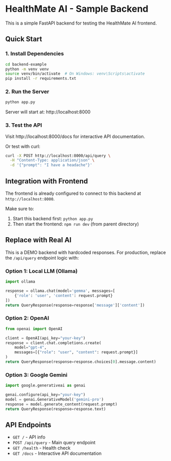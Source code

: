 # HealthMate AI - Sample Backend

This is a simple FastAPI backend for testing the HealthMate AI frontend.

## Quick Start

### 1. Install Dependencies

```bash
cd backend-example
python -m venv venv
source venv/bin/activate  # On Windows: venv\Scripts\activate
pip install -r requirements.txt
```

### 2. Run the Server

```bash
python app.py
```

Server will start at: http://localhost:8000

### 3. Test the API

Visit http://localhost:8000/docs for interactive API documentation.

Or test with curl:
```bash
curl -X POST http://localhost:8000/api/query \
  -H "Content-Type: application/json" \
  -d '{"prompt": "I have a headache"}'
```

## Integration with Frontend

The frontend is already configured to connect to this backend at `http://localhost:8000`.

Make sure to:
1. Start this backend first: `python app.py`
2. Then start the frontend: `npm run dev` (from parent directory)

## Replace with Real AI

This is a DEMO backend with hardcoded responses. For production, replace the `/api/query` endpoint logic with:

### Option 1: Local LLM (Ollama)
```python
import ollama

response = ollama.chat(model='gemma', messages=[
    {'role': 'user', 'content': request.prompt}
])
return QueryResponse(response=response['message']['content'])
```

### Option 2: OpenAI
```python
from openai import OpenAI

client = OpenAI(api_key="your-key")
response = client.chat.completions.create(
    model="gpt-4",
    messages=[{"role": "user", "content": request.prompt}]
)
return QueryResponse(response=response.choices[0].message.content)
```

### Option 3: Google Gemini
```python
import google.generativeai as genai

genai.configure(api_key="your-key")
model = genai.GenerativeModel('gemini-pro')
response = model.generate_content(request.prompt)
return QueryResponse(response=response.text)
```

## API Endpoints

- `GET /` - API info
- `POST /api/query` - Main query endpoint
- `GET /health` - Health check
- `GET /docs` - Interactive API documentation
